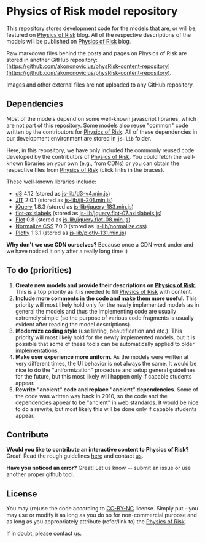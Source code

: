 # Physics of Risk model repository

This repository stores development code for the models that are, or will be, featured on [Physics of Risk](http://rf.mokslasplius.lt/) blog. All of the respective descriptions of the models will be published on [Physics of Risk](http://rf.mokslasplius.lt/) blog.

Raw markdown files behind the posts and pages on Physics of Risk are stored in another GitHub repository: [https://github.com/akononovicius/physRisk-content-repository](https://github.com/akononovicius/physRisk-content-repository).

Images and other external files are not uploaded to any GitHub repository.

## Dependencies

Most of the models depend on some well-known javascript libraries, which are not part of this repository. Some models also reuse "common" code written by the contributors for [Physics of Risk](http://rf.mokslasplius.lt). All of these dependencies in our development environment are stored in `js-lib` folder.

Here, in this repository, we have only included the commonly reused code developed by the contributors of [Physics of Risk](http://rf.mokslasplius.lt). You could fetch the well-known libraries on your own (e.g., from CDNs) or you can obtain the respective files from [Physics of Risk](http://rf.mokslasplius.lt) (click links in the braces).

These well-known libraries include:
* [d3](https://d3js.org/) 4.12 (stored as [js-lib/d3-v4.min.js](http://rf.mokslasplius.lt/uploads/models/js-lib/d3-v4.min.js))
* [JIT](https://philogb.github.io/jit/) 2.0.1 (stored as [js-lib/jit-201.min.js](http://rf.mokslasplius.lt/uploads/models/js-lib/jit-201.min.js))
* [jQuery](https://jquery.com/) 1.8.3 (stored as [js-lib/jquery-183.min.js](http://rf.mokslasplius.lt/uploads/models/js-lib/jquery-183.min.js))
* [flot-axislabels](https://github.com/markrcote/flot-axislabels) (stored as [js-lib/jquery.flot-07.axislabels.js](http://rf.mokslasplius.lt/uploads/models/js-lib/jquery.flot-07.axislabels.js))
* [Flot](http://www.flotcharts.org/) 0.8 (stored as [js-lib/jquery.flot-08.min.js](http://rf.mokslasplius.lt/uploads/models/js-lib/jquery.flot-08.min.js))
* [Normalize CSS](https://necolas.github.io/normalize.css/) 7.0.0 (stored as [js-lib/normalize.css](http://rf.mokslasplius.lt/uploads/models/js-lib/normalize.css))
* [Plotly](https://plot.ly/) 1.3.1 (stored as [js-lib/plotly-131.min.js](http://rf.mokslasplius.lt/uploads/models/js-lib/plotly-131.min.js))


**Why don't we use CDN ourselves?** Because once a CDN went under and we have noticed it only after a really long time :)

## To do (priorities)

1. **Create new models and provide their descriptions on [Physics of Risk](http://rf.mokslasplius.lt).** This is a top priority as it is needed to fill [Physics of Risk](http://rf.mokslasplius.lt) with content.
1. **Include more comments in the code and make them more useful.** This priority will most likely hold only for the newly implemented models as in general the models and thus the implementing code are usually extremely simple (so the purpose of various code fragments is usually evident after reading the model descriptions).
1. **Modernize coding style** (use linting, beautification and etc.). This priority will most likely hold for the newly implemented models, but it is possible that some of these tools can be automatically applied to older implementations.
1. **Make user experience more uniform**. As the models were written at very different times, the UI behavior is not always the same. It would be nice to do the "uniformization" procedure and setup general guidelines for the future, but this most likely will happen only if capable students appear.
1. **Rewrite "ancient" code and replace "ancient" dependencies**. Some of the code was written way back in 2010, so the code and the dependencies appear to be "ancient" in web standards. It would be nice to do a rewrite, but most likely this will be done only if capable students appear.

## Contribute

**Would you like to contribute an interactive content to Physics of Risk?** Great! Read the rough guidelines [here](http://rf.mokslasplius.lt/contribute/) and contact [us](http://rf.mokslasplius.lt/about/).

**Have you noticed an error?** Great! Let us know -- submit an issue or use another proper github tool.

## License

You may (re)use the code according to [CC-BY-NC](https://creativecommons.org/licenses/by-nc/4.0/) license. Simply put - you may use or modify it as long as you do so for non-commercial purpose and as long as you appropriately attribute (refer/link to) the [Physics of Risk](http://rf.mokslasplius.lt/).

If in doubt, please contact [us](http://rf.mokslasplius.lt/about/).
